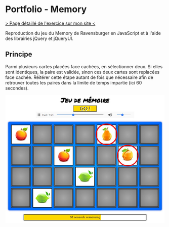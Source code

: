 # Portfolio - Memory
[> Page détaillé de l'exercice sur mon site <](http://neo-explorer.com/portfolio/memory "Page de l'exercice sur mon site")

Reproduction du jeu du Memory de Ravensburger en JavaScript et à l'aide des librairies jQuery et jQueryUI.

## Principe
Parmi plusieurs cartes placées face cachées, en sélectionner deux. Si elles sont identiques, la paire est validée, sinon ces deux cartes sont replacées face cachée. Réitérer cette étape autant de fois que nécessaire afin de retrouver toutes les paires dans la limite de temps impartie (ici 60 secondes).

![app screenshot](screenshots/main.jpg "Capture d'écran")
